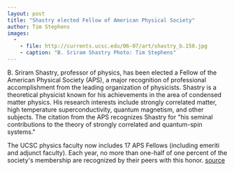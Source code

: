 ```yaml
---
layout: post
title: "Shastry elected Fellow of American Physical Society"
author: Tim Stephens
images:
  -
    - file: http://currents.ucsc.edu/06-07/art/shastry_b.150.jpg
    - caption: "B. Sriram Shastry Photo: Tim Stephens"
---
```


B. Sriram Shastry, professor of physics, has been elected a Fellow of the American Physical Society (APS), a major recognition of professional accomplishment from the leading organization of physicists. Shastry is a theoretical physicist known for his achievements in the area of condensed matter physics. His research interests include strongly correlated matter, high temperature superconductivity, quantum magnetism, and other subjects. The citation from the APS recognizes Shastry for "his seminal contributions to the theory of strongly correlated and quantum-spin systems."

The UCSC physics faculty now includes 17 APS Fellows (including emeriti and adjunct faculty). Each year, no more than one-half of one percent of the society's membership are recognized by their peers with this honor.
[source](http://www1.ucsc.edu/currents/06-07/01-15/shastry.asp "Permalink to shastry")

